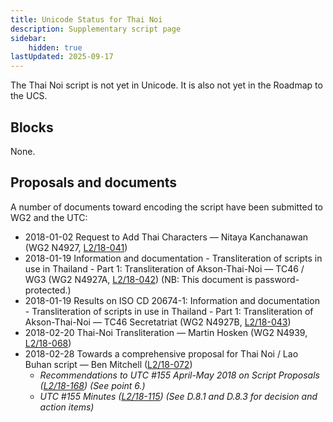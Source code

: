 ```yaml
---
title: Unicode Status for Thai Noi
description: Supplementary script page
sidebar:
    hidden: true
lastUpdated: 2025-09-17
---
```


The Thai Noi script is not yet in Unicode. It is also not yet in the Roadmap to the UCS.

## Blocks

None.

## Proposals and documents

A number of documents toward encoding the script have been submitted to WG2 and the UTC:
- 2018-01-02 Request to Add Thai Characters — Nitaya Kanchanawan (WG2 N4927, [L2/18-041](http://www.unicode.org/cgi-bin/GetMatchingDocs.pl?L2/18-041))
- 2018-01-19 Information and documentation - Transliteration of scripts in use in Thailand - Part 1: Transliteration of Akson-Thai-Noi — TC46 / WG3 (WG2 N4927A, [L2/18-042](http://www.unicode.org/cgi-bin/GetMatchingDocs.pl?L2/18-042)) (NB: This document is password-protected.)
- 2018-01-19 Results on ISO CD 20674-1: Information and documentation - Transliteration of scripts in use in Thailand - Part 1: Transliteration of Akson-Thai-Noi — TC46 Secretatriat (WG2 N4927B, [L2/18-043](http://www.unicode.org/cgi-bin/GetMatchingDocs.pl?L2/18-043))
- 2018-02-20 Thai-Noi Transliteration — Martin Hosken (WG2 N4939, [L2/18-068](http://www.unicode.org/cgi-bin/GetMatchingDocs.pl?L2/18-068))
- 2018-02-28 Towards a comprehensive proposal for Thai Noi / Lao Buhan script — Ben Mitchell ([L2/18-072](http://www.unicode.org/L2/L2018/18072-toward-thai-noi.pdf))
  - _Recommendations to UTC #155 April-May 2018 on Script Proposals ([L2/18-168](http://www.unicode.org/L2/L2018/18168-script-rec.pdf)) (See point 6.)_
  - _UTC #155 Minutes ([L2/18-115](http://www.unicode.org/L2/L2018/18115.htm)) (See D.8.1 and D.8.3 for decision and action items)_
